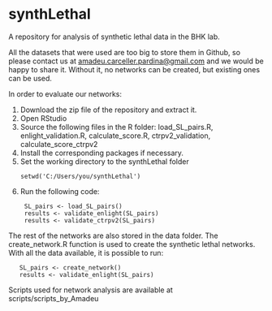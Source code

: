 # synthLethal

A repository for analysis of synthetic lethal data in the BHK lab.

All the datasets that were used are too big to store them in Github, so please contact us at amadeu.carceller.pardina@gmail.com and we would be happy to share it. Without it, no networks can be created, but existing ones can be used.

In order to evaluate our networks:

1. Download the zip file of the repository and extract it. 
2. Open RStudio
3. Source the following files in the R folder: load_SL_pairs.R, enlight_validation.R, calculate_score.R, ctrpv2_validation, calculate_score_ctrpv2
4. Install the corresponding packages if necessary.
5. Set the working directory to the synthLethal folder
   ```
   setwd('C:/Users/you/synthLethal')
   ```
6. Run the following code:
   ```
    SL_pairs <- load_SL_pairs()
    results <- validate_enlight(SL_pairs)
    results <- validate_ctrpv2(SL_pairs)
   ```
The rest of the networks are also stored in the data folder. The create_network.R function is used to create the synthetic lethal networks. With all the data available, it is possible to run:
 ```
    SL_pairs <- create_network()
    results <- validate_enlight(SL_pairs)
   ```
Scripts used for network analysis are available at scripts/scripts_by_Amadeu
